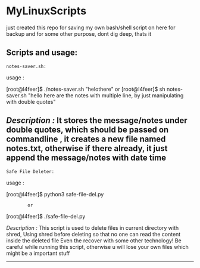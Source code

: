 # MyLinuxScripts

just created this repo for saving my own bash/shell script on here for backup
and for some other purpose, dont dig deep, thats it

Scripts and usage:
----------------------------------------------------------
	notes-saver.sh:

usage :

 [root@l4feer]$ ./notes-saver.sh "helothere"
	     or
 [root@l4feer]$ sh notes-saver.sh "hello
here are the notes with multiple line, by just manipulating with double quotes"

*Description :*
            It stores the message/notes under double quotes, which should be passed on commandline <just after the command>,
            it creates a new file named notes.txt, otherwise if there already, it just append the message/notes with date time
----------------------------------------------------------
	Safe File Deleter:

usage :

[root@l4feer]$ python3 safe-file-del.py

            or

[root@l4feer]$ ./safe-file-del.py


*Description :*
	    This script is used to delete files in current directory with shred,
	    Using shred before deleting so that no one can read the content inside the deleted file
			Even the recover with some other technology!
	    Be careful while running this script, otherwise u will lose your own files which might be a important stuff

---------------------------------------------------------

